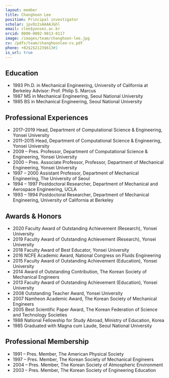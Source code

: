 ```yaml
---
layout: member
title: Changhoon Lee
position: Principal investigator
scholar: jpvOz2sAAAAJ&hl
email: clee$yonsei.ac.kr
orcid: 0000-0002-9813-8117
image: /images/team/changhoon-lee.jpg
cv: /pdfs/team/changhoonlee-cv.pdf
phone: +82$2$2123$613#1
is_url: true
---
```


## Education
* 1993 Ph.D. in Mechanical Engineering, University of California at Berkeley Advisor: Prof. Philip S. Marcus
* 1987 MS in Mechanical Engineering, Seoul National University
* 1985 BS in Mechanical Engineering, Seoul National University

## Professional Experiences
* 2017–2019 Head, Department of Computational Science & Engineering, Yonsei University
* 2011–2015 Head, Department of Computational Science & Engineering, Yonsei University
* 2009 – Pres. Professor, Department of Computational Science & Engineering, Yonsei University
* 2000 – Pres. Associate Professor, Professor, Department of Mechanical Engineering, Yonsei University
* 1997 – 2000 Assistant Professor, Department of Mechanical Engineering, The University of Seoul
* 1994 – 1997 Postdoctoral Researcher, Department of Mechanical and Aerospace Engineering, UCLA
* 1993 – 1994 Postdoctoral Researcher, Department of Mechanical Engineering, University of California at Berkeley

## Awards & Honors
* 2020 Faculty Award of Outstanding Achievement (Research), Yonsei University
* 2019 Faculty Award of Outstanding Achievement (Research), Yonsei University
* 2018 Faculty Award of Best Educator, Yonsei University
* 2016 NCFE Academic Award, National Congress on Fluids Engineering
* 2015 Faculty Award of Outstanding Achievement (Education), Yonsei University
* 2014 Award of Outstanding Contribution, The Korean Society of Mechanical Engineers
* 2013 Faculty Award of Outstanding Achievement (Education), Yonsei University
* 2008 Outstanding Teacher Award, Yonsei University
* 2007 Namheon Academic Award, The Korean Society of Mechanical Engineers
* 2005 Best Scientific Paper Award, The Korean Federation of Science and Technology Societies
* 1988 National Fellowship for Study Abroad, Ministry of Education, Korea
* 1985 Graduated with Magna cum Laude, Seoul National University

## Professional Membership
* 1991 – Pres. Member, The American Physical Society
* 1997 – Pres. Member, The Korean Society of Mechanical Engineers
* 2004 – Pres. Member, The Korean Society of Atmospheric Environment
* 2003 – Pres. Member, The Korean Society of Engineering Education